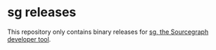 # sg releases

This repository only contains binary releases for [sg, the Sourcegraph developer tool](https://github.com/sourcegraph/sourcegraph/tree/main/dev/sg#readme).
